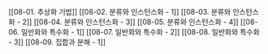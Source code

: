 [[08-01. 추상화 기법]]
[[08-02. 분류와 인스턴스화 - 1]]
[[08-03. 분류와 인스턴스화 - 2]]
[[08-04. 분류와 인스턴스화 - 3]]
[[08-05. 분류와 인스턴스화 - 4]]
[[08-06. 일반화와 특수화 - 1]]
[[08-07. 일반화와 특수화 - 2]]
[[08-08. 일반화와 특수화 - 3]]
[[08-09. 집합과 분해 - 1]]